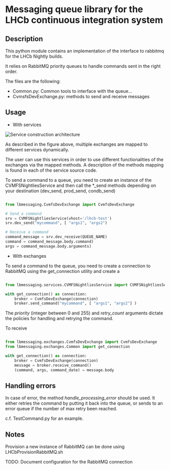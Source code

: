 Messaging queue library for the LHCb continuous integration system
==================================================================

Description
-----------

This python module contains an implementation of the interface to rabbitmq for the LHCb Nightly builds.

It relies on RabbitMQ priority queues to handle commands sent in the right order.

The files are the following:
* Common.py: Common tools to interface with the queue...
* CvmsfsDevExchange.py: methods to send and receive messages

Usage
-----
* With services

![Service construction architecture](http://lbinstall.web.cern.ch/lbinstall/Lbmessagin.jpg)

As described in the figure above, multiple exchanges are mapped to different services dynamically. 

The user can use this services in order to use different functionalities of the exchanges via the mapped methods. A description of the methods mapping is found in each of the service source code. 

To send a command to a queue, you need to create an instance of the CVMFSNightliesService and then call the *_send methods depending on your destination (dev\_send, prod\_send, condb\_send)

```python

from lbmessaging.CvmfsDevExchange import CvmfsDevExchange

# Send a command 
srv = CVMFSNightliesService(vhost='/lhcb-test')
srv.dev_send("mycommand", [ "args1", "args2")

# Receive a command
command_message = srv.dev_receive(QUEUE_NAME)
command = command_message.body.command)
args = command_message.body.arguments)
```

* With exchanges

To send a command to the queue, you need to create a connection to RabbitMQ using the get_connection
utility and create a 

```python

from lbmessaging.services.CVMFSNightliesService import CVMFSNightliesService

with get_connection() as connection:
    broker = CvmfsDevExchange(connection)
    broker.send_command("mycommand", [ "args1", "args2"] )

```

The *priority* (integer between 0 and 255) and *retry_count* arguments dictate the policies for handling and retrying 
the command.

To receive

```python

from lbmessaging.exchanges.CvmfsDevExchange import CvmfsDevExchange
from lbmessaging.exchanges.Common import get_connection

with get_connection() as connection:
    broker = CvmfsDevExchange(connection)
    message = broker.receive_command()
    (command, args, command_date) = message.body 

```


Handling errors
---------------

In case of error, the method *handle_processing_error* should be used.
It either retries the command  by putting it back into the queue, or sends to an error queue if the number of max retry 
been reached.

c.f. TestCommand.py for an example.


Notes
---------------

Provision a new instance of RabbitMQ can be done using LHCbProvisionRabbitMQ.sh

TODO: Document configuration for the RabbitMQ connection 




